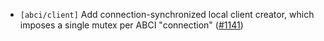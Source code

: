 - `[abci/client]` Add connection-synchronized local client
  creator, which imposes a single mutex per ABCI "connection"
  ([\#1141](https://github.com/cometbft/cometbft/pull/1141))